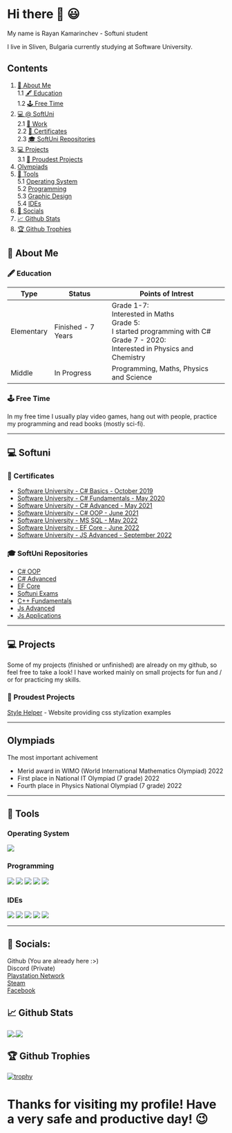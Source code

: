 # Hi there :wave: :smiley:
My name is Rayan Kamarinchev - Softuni student

I live in Sliven, Bulgaria currently studying at Software University.

## Contents
1. [:green_book: About Me](#green_book-about-me)  
  1.1 [:fountain_pen: Education](#fountain_pen-education)  
  1.2 [:joystick: Free Time](#joystick-free-time)  
2. [:computer: @ SoftUni](#computer-my-time--softuni)  
  2.1 [:construction_worker: Work](#construction_worker-work)  
  2.2 [:bookmark_tabs: Certificates](#bookmark_tabs-certificates)  
  2.3 [:mortar_board: SoftUni Repositories](#mortar_board-softuni-repositories)  
3. [:computer: Projects](#computer-projects)  
  3.1 [:1st_place_medal: Proudest Projects](#1st_place_medal-proudest-projects)  
4. [Olympiads](#olympiads)
5. [:wrench: Tools](#wrench-tools)  
  5.1 [Operating System](#operating-system)  
  5.2 [Programming](#programming)  
  5.3 [Graphic Design](#graphic-design)  
  5.4 [IDEs](#ides)  
6. [:iphone: Socials](#iphone-socials)  
7. [:chart_with_upwards_trend: Github Stats](#chart_with_upwards_trend-github-stats)
8. [:trophy: Github Trophies](#trophy-github-trophies)

## :green_book: About Me

### :fountain_pen: Education

| Type | Status | Points of Intrest |
| ---- | ------ | ------------------ |
| Elementary | Finished - 7 Years | Grade 1-7:<br />Interested in Maths <br />Grade 5:<br />I started programming with C# <br />Grade 7 - 2020:<br /> Interested in Physics and Chemistry <br /> |
| Middle | In Progress | Programming, Maths, Physics and Science |

### :joystick: Free Time
In my free time I usually play video games, hang out with people, practice my programming and read books (mostly sci-fi). 

---

## :computer: Softuni

### :bookmark_tabs: Certificates
* [Software University - C# Basics - October 2019](https://softuni.bg/certificates/details/73113/acc0954f)
* [Software University - C# Fundamentals - May 2020](https://softuni.bg/certificates/details/86064/df712223)
* [Software University - C# Advanced - May 2021](https://softuni.bg/certificates/details/108739/e5c7faa1)
* [Software University - C# OOP - June 2021](https://softuni.bg/certificates/details/113122/3bdef12a)
* [Software University - MS SQL - May 2022](https://softuni.bg/certificates/details/134753/1dabac54)
* [Software University - EF Core - June 2022](https://softuni.bg/certificates/details/141225/de5562f16)
* [Software University - JS Advanced - September 2022](https://softuni.bg/certificates/details/145592/adc5537a)

### :mortar_board: SoftUni Repositories
* [C# OOP](https://github.com/RayanKamarinchev/OOP)
* [C# Advanced](https://github.com/RayanKamarinchev/Csharp_Advanced_part1_2021)
* [EF Core](https://github.com/RayanKamarinchev/EFCore)
* [Softuni Exams](https://github.com/RayanKamarinchev/SoftUniExams)
* [C++ Fundamentals](https://github.com/RayanKamarinchev/Cpp-Fundamentals)
* [Js Advanced](https://github.com/RayanKamarinchev/JSAdvanced)
* [Js Applications](https://github.com/RayanKamarinchev/JS-Applications)

---

## :computer: Projects 
Some of my projects (finished or unfinished) are already on my github, so feel free to take a look! I have worked mainly on small projects for fun and / or for practicing my skills. 

### :1st_place_medal: Proudest Projects
[Style Helper](https://github.com/RayanKamarinchev/Style-helper) - Website providing css stylization examples

---

## Olympiads

The most important achivement
* Merid award in WIMO (World International Mathematics Olympiad) 2022
* First place in National IT Olympiad (7 grade) 2022
* Fourth place in Physics National Olympiad (7 grade) 2022

---

## :wrench: Tools 
### Operating System
![](https://img.shields.io/static/v1?label=OS&message=Windows&color=orange&style=plastic&logo=Windows)

### Programming
![](https://img.shields.io/static/v1?label=Code&message=CSharp&color=blueviolet&style=plastic&logo=C-sharp)
![](https://img.shields.io/static/v1?label=Code&message=JavaScript&color=yellow&style=plastic&logo=JavaScript)
![](https://img.shields.io/static/v1?label=Code&message=Python&color=blue&style=plastic&logo=Python)
![](https://img.shields.io/static/v1?label=Code&message=C++&color=blueviolet&style=plastic&logo=C)
![](https://img.shields.io/static/v1?label=Platforms&message=Unity&color=blue&style=plastic&logo=Unity)

### IDEs
![](https://img.shields.io/static/v1?label=IDE&message=Visual%20Studio&color=blue&style=plastic&logo=visual-studio)
![](https://img.shields.io/static/v1?label=IDE&message=Visual%20Studio%20Code&color=blueviolet&style=plastic&logo=visual-studio-code)
![](https://img.shields.io/static/v1?label=IDE&message=WebStorm&color=succes&style=plastic&logo=webstorm)
![](https://img.shields.io/static/v1?label=IDE&message=DataGrip&color=blueviolet&style=plastic&logo=datagrip)
![](https://img.shields.io/static/v1?label=IDE&message=PyCharm&color=yellow&style=plastic&logo=pycharm)

---

## :iphone: Socials:
Github (You are already here :>)  
Discord (Private)  
[Playstation Network](https://psnprofiles.com/rdk2008bg)  
[Steam](https://steamcommunity.com/id/rayan2008bg/)  
[Facebook](facebook.com/RayanKamarinchev)

## :chart_with_upwards_trend: Github Stats
<a href="https://github.com/RayanKamarinchev/RayanKamarinchev">
  <img align="center" src="https://github-readme-stats.vercel.app/api?username=RayanKamarinchev&line_height=27&count_private=true&show_icons=true&theme=great-gatsby&include_all_commits=true" />
</a>
<a href="https://github.com/RayanKamarinchev/RayanKamarinchev">
  <img align="center" src="https://github-readme-stats.vercel.app/api/top-langs/?username=RayanKamarinchev&theme=chartreuse-dark&langs_count=3&hide=scss,less" />
</a>

## :trophy: Github Trophies
[![trophy](https://github-profile-trophy.vercel.app/?username=RayanKamarinchev&theme=monokai&column=3&margin-w=15&margin-h=15)](https://github.com/ryo-ma/github-profile-trophy)

# Thanks for visiting my profile! Have a very safe and productive day! :wink:
